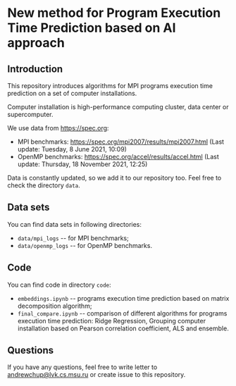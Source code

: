 # New method for Program Execution Time Prediction based on AI approach

## Introduction

This repository introduces algorithms for MPI programs execution time prediction on a set of computer installations.

Computer installation is high-performance computing cluster, data center or supercomputer.

We use data from https://spec.org:
- MPI benchmarks: https://spec.org/mpi2007/results/mpi2007.html (Last update: Tuesday, 8 June 2021, 10:09)
- OpenMP benchmarks: https://spec.org/accel/results/accel.html (Last update: Thursday, 18 November 2021, 12:25)


Data is constantly updated, so we add it to our repository too.
Feel free to check the directory `data`.


## Data sets
You can find data sets in following directories:
- `data/mpi_logs` -- for MPI benchmarks;
- `data/openmp_logs` -- for OpenMP benchmarks.


## Code
You can find code in directory `code`:
- `embeddings.ipynb` -- programs execution time prediction based on matrix decomposition algorithm;
- `final_compare.ipynb` -- comparison of different algorithms for programs execution time prediction: Ridge Regression, Grouping computer installation based on Pearson correlation coefficient, ALS and ensemble.


## Questions
If you have any questions, feel free to write letter to andrewchup@lvk.cs.msu.ru or create issue to this repository.
